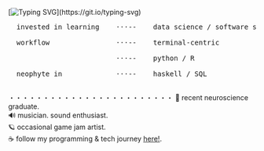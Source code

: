 [![Typing SVG](https://readme-typing-svg.demolab.com?font=Roboto+Mono&weight=250&size=38&duration=3000&pause=900&color=B84C0A&multiline=false&width=600&height=80&lines=%E3%82%88%E3%81%86%E3%81%93%E3%81%9D%EF%BC%81;welcome.)](https://git.io/typing-svg)
<pre>
  invested in learning    ⋅⋅⋅--    data science / software solutions / interactive data vis <br>
  workflow                ⋅⋅⋅--    terminal-centric <br>
                          ⋅⋅⋅--    python / R <br>
  neophyte in             ⋅⋅⋅--    haskell / SQL <br>
</pre>

・・・・・・・・・・・・・・・・・・・・・・・・
  🧠 recent neuroscience graduate. <br>
  🔊 musician.  sound enthusiast. <br>
  🪐 occasional game jam artist. <br> 
  ☕ follow my programming & tech journey [here!](http://lysts.xyz/).  <br>



